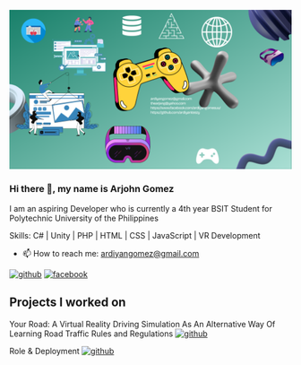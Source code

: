 ![](https://github.com/ardiyanteezy/ardiyanteezy/blob/main/Arjohn%20Gomez.png)

### Hi there 👋, my name is Arjohn Gomez

I am an aspiring Developer who is currently a 4th year BSIT Student for Polytechnic University of the Philippines

Skills: C# | Unity | PHP | HTML | CSS | JavaScript | VR Development

- 📫 How to reach me: ardiyangomez@gmail.com 


[<img src='https://cdn.jsdelivr.net/npm/simple-icons@3.0.1/icons/github.svg' alt='github' height='40'>](https://github.com/https://github.com/ardiyanteezy)  [<img src='https://cdn.jsdelivr.net/npm/simple-icons@3.0.1/icons/facebook.svg' alt='facebook' height='40'>](https://www.facebook.com/https://www.facebook.com/ardiyangomesuu/)  

## Projects I worked on
Your Road: A Virtual Reality Driving Simulation As An Alternative Way Of Learning Road Traffic Rules and Regulations
[<img src='[https://github.com/ardiyanteezy/ardiyanteezy/blob/main/415976116_1302586833715282_8313348380400207990_n.png](https://github.com/ardiyanteezy/ardiyanteezy/blob/main/415976116_1302586833715282_8313348380400207990_n.png)' alt='github'>](https://github.com/https://github.com/ardiyanteezy)

Role & Deployment
[<img src='[https://github.com/ardiyanteezy/ardiyanteezy/blob/main/415976116_1302586833715282_8313348380400207990_n.png](https://github.com/ardiyanteezy/ardiyanteezy/blob/main/415976116_1302586833715282_8313348380400207990_n.png)' alt='github'>](https://github.com/https://github.com/ardiyanteezy)


